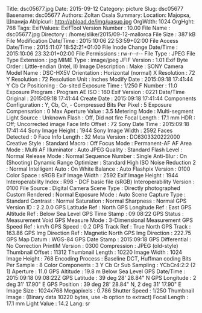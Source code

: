 Title: dsc05677.jpg
Date: 2015-09-12
Category: picture
Slug: dsc05677
Basename: dsc05677
Authors: Zoltan Csala
Summary:
Location: Мајорка, Шпанија
Ablpicurl: http://abload.de/img/uasup.jpg
OrgWdth: 1024
OrgHght: 768
Tags:
ExifValues: ExifTool Version Number : 10.00
            File Name : dsc05677.jpg
            Directory : /home/slike/2015/09-12-mallorca
            File Size : 387 kB
            File Modification Date/Time : 2015:10:06 22:53:59+02:00
            File Access Date/Time : 2015:11:07 18:52:21+01:00
            File Inode Change Date/Time : 2015:10:06 23:32:01+02:00
            File Permissions : rw-r--r--
            File Type : JPEG
            File Type Extension : jpg
            MIME Type : image/jpeg
            JFIF Version : 1.01
            Exif Byte Order : Little-endian (Intel, II)
            Image Description :
            Make : SONY
            Camera Model Name : DSC-HX5V
            Orientation : Horizontal (normal)
            X Resolution : 72
            Y Resolution : 72
            Resolution Unit : inches
            Modify Date : 2015:09:18 17:41:44
            Y Cb Cr Positioning : Co-sited
            Exposure Time : 1/250
            F Number : 11.0
            Exposure Program : Program AE
            ISO : 160
            Exif Version : 0221
            Date/Time Original : 2015:09:18 17:41:44
            Create Date : 2015:09:18 17:41:44
            Components Configuration : Y, Cb, Cr, -
            Compressed Bits Per Pixel : 5
            Exposure Compensation : 0
            Max Aperture Value : 3.5
            Metering Mode : Multi-segment
            Light Source : Unknown
            Flash : Off, Did not fire
            Focal Length : 17.1 mm
            HDR : Off; Uncorrected image
            Face Info Offset : 72
            Sony Date Time : 2015:09:18 17:41:44
            Sony Image Height : 1944
            Sony Image Width : 2592
            Faces Detected : 0
            Face Info Length : 32
            Meta Version : DC6303320222000
            Creative Style : Standard
            Macro : Off
            Focus Mode : Permanent-AF
            AF Area Mode : Multi
            AF Illuminator : Auto
            JPEG Quality : Standard
            Flash Level : Normal
            Release Mode : Normal
            Sequence Number : Single
            Anti-Blur : On (Shooting)
            Dynamic Range Optimizer : Standard
            High ISO Noise Reduction 2 : Normal
            Intelligent Auto : On
            White Balance : Auto
            Flashpix Version : 0100
            Color Space : sRGB
            Exif Image Width : 2592
            Exif Image Height : 1944
            Interoperability Index : R98 - DCF basic file (sRGB)
            Interoperability Version : 0100
            File Source : Digital Camera
            Scene Type : Directly photographed
            Custom Rendered : Normal
            Exposure Mode : Auto
            Scene Capture Type : Standard
            Contrast : Normal
            Saturation : Normal
            Sharpness : Normal
            GPS Version ID : 2.2.0.0
            GPS Latitude Ref : North
            GPS Longitude Ref : East
            GPS Altitude Ref : Below Sea Level
            GPS Time Stamp : 09:08:22
            GPS Status : Measurement Void
            GPS Measure Mode : 3-Dimensional Measurement
            GPS Speed Ref : km/h
            GPS Speed : 0.2
            GPS Track Ref : True North
            GPS Track : 163.86
            GPS Img Direction Ref : Magnetic North
            GPS Img Direction : 222.75
            GPS Map Datum : WGS-84
            GPS Date Stamp : 2015:09:18
            GPS Differential : No Correction
            PrintIM Version : 0300
            Compression : JPEG (old-style)
            Thumbnail Offset : 11312
            Thumbnail Length : 10220
            Image Width : 1024
            Image Height : 768
            Encoding Process : Baseline DCT, Huffman coding
            Bits Per Sample : 8
            Color Components : 3
            Y Cb Cr Sub Sampling : YCbCr4:2:2 (2 1)
            Aperture : 11.0
            GPS Altitude : 19.8 m Below Sea Level
            GPS Date/Time : 2015:09:18 09:08:22Z
            GPS Latitude : 39 deg 28' 28.84" N
            GPS Longitude : 2 deg 31' 17.90" E
            GPS Position : 39 deg 28' 28.84" N, 2 deg 31' 17.90" E
            Image Size : 1024x768
            Megapixels : 0.786
            Shutter Speed : 1/250
            Thumbnail Image : (Binary data 10220 bytes, use -b option to extract)
            Focal Length : 17.1 mm
            Light Value : 14.2
Lang: sr

